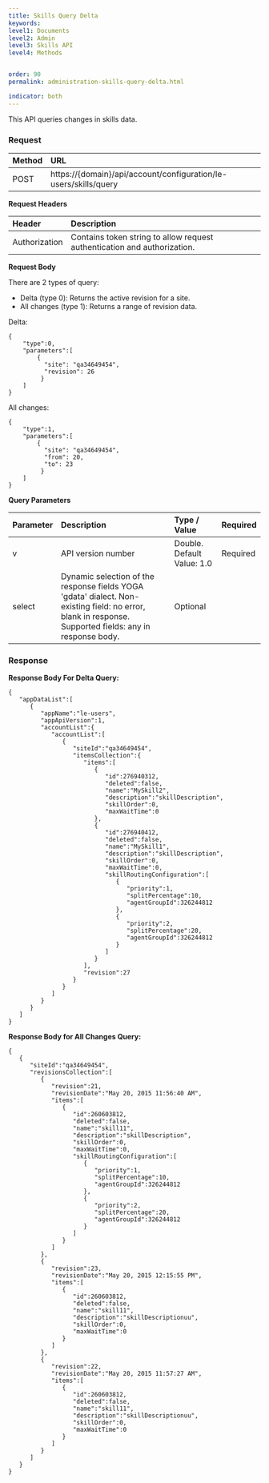 ```yaml
---
title: Skills Query Delta
keywords:
level1: Documents
level2: Admin
level3: Skills API
level4: Methods


order: 90
permalink: administration-skills-query-delta.html

indicator: both
---
```


This API queries changes in skills data.

### Request

| Method | URL |
 |:-------- | :----- |
 |POST  |https://{domain}/api/account/configuration/le-users/skills/query |

**Request Headers**

 |Header | Description |
|:---------|  :------------ |
|Authorization|  Contains token string to allow request authentication and authorization. |

**Request Body**

There are 2 types of query:

- Delta (type 0): Returns the active revision for a site.
- All changes (type 1): Returns a range of revision data.

Delta:

    {
        "type":0,
        "parameters":[
            {
              "site": "qa34649454",
              "revision": 26
             }
        ]
    }

All changes:

    {
        "type":1,
        "parameters":[
            {
              "site": "qa34649454",
              "from": 20,
              "to": 23
             }
        ]
    }

**Query Parameters**

 |Parameter     |Description      |    Type / Value | Required |
 |:----------- | :-------------     |  :------------- | :--- |
| v |            API version number |  Double. Default Value: 1.0 | Required |
 |select | Dynamic selection of the response fields  YOGA 'gdata' dialect. Non-existing  field: no error, blank in response. Supported fields: any in response body.  |Optional  |

### Response

**Response Body For Delta Query:**

    {
       "appDataList":[
          {
             "appName":"le-users",
             "appApiVersion":1,
             "accountList":{
                "accountList":[
                   {
                      "siteId":"qa34649454",
                      "itemsCollection":{
                         "items":[
                            {
                               "id":276940312,
                               "deleted":false,
                               "name":"MySkill2",
                               "description":"skillDescription",
                               "skillOrder":0,
                               "maxWaitTime":0
                            },
                            {
                               "id":276940412,
                               "deleted":false,
                               "name":"MySkill1",
                               "description":"skillDescription",
                               "skillOrder":0,
                               "maxWaitTime":0,
                               "skillRoutingConfiguration":[
                                  {
                                     "priority":1,
                                     "splitPercentage":10,
                                     "agentGroupId":326244812
                                  },
                                  {
                                     "priority":2,
                                     "splitPercentage":20,
                                     "agentGroupId":326244812
                                  }
                               ]
                            }
                         ],
                         "revision":27
                      }
                   }
                ]
             }
          }
       ]
    }

**Response Body for All Changes Query:**

    {  
       {  
          "siteId":"qa34649454",
          "revisionsCollection":[  
             {  
                "revision":21,
                "revisionDate":"May 20, 2015 11:56:40 AM",
                "items":[  
                   {  
                      "id":260603812,
                      "deleted":false,
                      "name":"skill11",
                      "description":"skillDescription",
                      "skillOrder":0,
                      "maxWaitTime":0,
                      "skillRoutingConfiguration":[  
                         {  
                            "priority":1,
                            "splitPercentage":10,
                            "agentGroupId":326244812
                         },
                         {  
                            "priority":2,
                            "splitPercentage":20,
                            "agentGroupId":326244812
                         }
                      ]
                   }
                ]
             },
             {  
                "revision":23,
                "revisionDate":"May 20, 2015 12:15:55 PM",
                "items":[  
                   {  
                      "id":260603812,
                      "deleted":false,
                      "name":"skill11",
                      "description":"skillDescriptionuu",
                      "skillOrder":0,
                      "maxWaitTime":0
                   }
                ]
             },
             {  
                "revision":22,
                "revisionDate":"May 20, 2015 11:57:27 AM",
                "items":[  
                   {  
                      "id":260603812,
                      "deleted":false,
                      "name":"skill11",
                      "description":"skillDescriptionuu",
                      "skillOrder":0,
                      "maxWaitTime":0
                   }
                ]
             }
          ]
       }
    }
